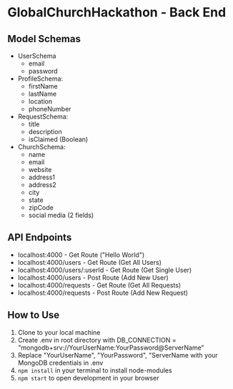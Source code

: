 # GlobalChurchHackathon - Back End

## Model Schemas
* UserSchema
  + email
  + password
* ProfileSchema:
  + firstName
  + lastName
  + location
  + phoneNumber
* RequestSchema:
  + title
  + description
  + isClaimed (Boolean)
* ChurchSchema:
  + name
  + email
  + website
  + address1
  + address2
  + city
  + state
  + zipCode
  + social media (2 fields)

## API Endpoints 
* localhost:4000 - Get Route ("Hello World")
* localhost:4000/users - Get Route (Get All Users)
* localhost:4000/users/:userId - Get Route (Get Single User)
* localhost:4000/users - Post Route (Add New User)
* localhost:4000/requests - Get Route (Get All Requests)
* localhost:4000/requests - Post Route (Add New Request)

## How to Use
1. Clone to your local machine
2. Create .env in root directory with DB_CONNECTION = "mongodb+srv://YourUserName:YourPassword@ServerName"
3. Replace "YourUserName", "YourPassword", "ServerName with your MongoDB credentials in .env 
4. `npm install` in your terminal to install node-modules
5. `npm start` to open development in your browser
